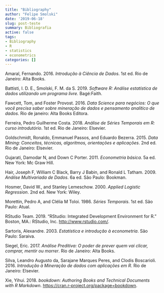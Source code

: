 ```yaml
---
title: "Bibliography"
author: "Felipe Smolski"
date: '2019-06-18'
slug: post-teste
summary: Bibliografia
active: false
tags:
- Bibliography
- R
- statistics
- econometrics
categories: []
---
```


Amaral, Fernando. 2016. *Introdução à Ciência de Dados*. 1st ed. Rio de
Janeiro: Alta Books.

Battisti, I. D. E.,  Smolski, F. M. da S. 2019. *Software R: Análise estatística de dados utilizando um programa livre.* Bagé:Faith.

Fawcett, Tom, and Foster Provost. 2016. *Data Science para negócios: O
que você precisa saber sobre mineração de dados e pensamento analítico
de dados*. Rio de janeiro: Alta Books Editora.

Ferreira, Pedro Guilherme Costa. 2018. *Análise de Séries Temporais em
R: curso introdutório*. 1st ed. Rio de Janeiro: Elsevier.

Goldschmidt, Ronaldo, Emmanuel Passos, and Eduardo Bezerra. 2015. *Data
Mining: Conceitos, técnicas, algoritmos, orientações e aplicações*. 2nd
ed. Rio de Janeiro: Elsevier.

Gujarati, Damodar N, and Down C Porter. 2011. *Econometria básica*. 5a
ed. New York: Mc Graw Hill. 

Hair, Joseph F, William C Black, Barry J Babin, and Ronald L Tatham.
2009. *Análise Multivariada de Dados*. 6a ed. São Paulo: Bookman.

Hosmer, David W., and Stanley Lemeschow. 2000. *Applied Logistic
Regression*. 2nd ed. New York: Wiley.

Morettin, Pedro A, and Clélia M Toloi. 1986. *Séries Temporais*. 1st ed.
São Paulo: Atual.

RStudio Team. 2019. “RStudio: Integrated Development Environment for R.”
Boston, MA.: RStudio, Inc. <http://www.rstudio.com/>.

Sartoris, Alexandre. 2003. *Estatística e introdução à econometria*. São
Paulo: Saraiva.

Siegel, Eric. 2017. *Análise Preditiva: O poder de prever quem vai
clicar, comprar, mentir ou morrer*. Rio de Janeiro: Alta Books.

Silva, Leandro Augusto da, Sarajane Marques Peres, and Clodis
Boscarioli. 2016. *Introdução à Mineração de dados com aplicações em R*.
Rio de Janeiro: Elsevier.

Xie, Yihui. 2018. *bookdown: Authoring Books and Technical Documents
with R Markdown*. <https://cran.r-project.org/package=bookdown>.
